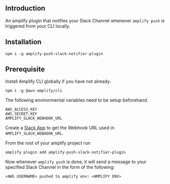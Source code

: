 ## Introduction

An amplify plugin that notifies your Slack Channel whenever `amplify push` is triggered from your CLI locally.

## Installation

```
npm i -g amplify-push-slack-notifier-plugin
```

## Prerequisite

Install Amplify CLI globally if you have not already.

```
npm i -g @aws-amplify/cli
```

The following environmental variables need to be setup beforehand.

```
AWS_ACCESS_KEY
AWS_SECRET_KEY
AMPLIFY_SLACK_WEBHOOK_URL
```

Create a [Slack App](https://api.slack.com/apps) to get the Webhook URL used in `AMPLIFY_SLACK_WEBHOOK_URL`.

From the root of your amplify project run

```
amplify plugin add amplify-push-slack-notifier-plugin
```

Now whenever `amplify push` is done, it will send a message to your specified Slack Channel in the form of the following:

```
<AWS USERNAME> pushed to amplify env: <AMPLIFY ENV>
```

